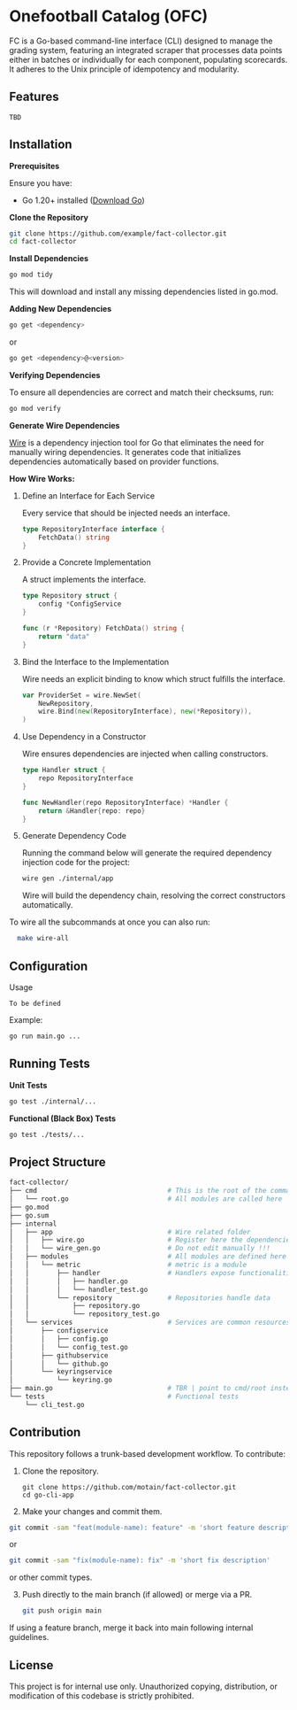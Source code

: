 # Onefootball Catalog (OFC)

FC is a Go-based command-line interface (CLI) designed to manage the grading system, featuring an integrated scraper that processes data points either in batches or individually for each component, populating scorecards. It adheres to the Unix principle of idempotency and modularity.

## Features

`TBD`


## Installation

**Prerequisites**

Ensure you have:

 - Go 1.20+ installed ([Download Go](https://go.dev/dl/))

**Clone the Repository**

```bash
git clone https://github.com/example/fact-collector.git
cd fact-collector
```

**Install Dependencies**

```bash
go mod tidy
```
This will download and install any missing dependencies listed in go.mod.

**Adding New Dependencies**

```bash
go get <dependency>
```
or
```bash
go get <dependency>@<version>
```

**Verifying Dependencies**

To ensure all dependencies are correct and match their checksums, run:

```bash
go mod verify
```

**Generate Wire Dependencies**

[Wire](https://github.com/google/wire) is a dependency injection tool for Go that eliminates the need for manually wiring dependencies. It generates code that initializes dependencies automatically based on provider functions.

**How Wire Works:**

1. Define an Interface for Each Service

    Every service that should be injected needs an interface.

    ```go
    type RepositoryInterface interface {
        FetchData() string
    }
    ```

2. Provide a Concrete Implementation

    A struct implements the interface.

    ```go
    type Repository struct {
        config *ConfigService
    }

    func (r *Repository) FetchData() string {
        return "data"
    }
    ```

3. Bind the Interface to the Implementation

    Wire needs an explicit binding to know which struct fulfills the interface.

    ```go
    var ProviderSet = wire.NewSet(
        NewRepository,
        wire.Bind(new(RepositoryInterface), new(*Repository)),
    )
    ```

4. Use Dependency in a Constructor

    Wire ensures dependencies are injected when calling constructors.

    ```go
    type Handler struct {
        repo RepositoryInterface
    }

    func NewHandler(repo RepositoryInterface) *Handler {
        return &Handler{repo: repo}
    }
    ```

5. Generate Dependency Code

    Running the command below will generate the required dependency injection code for the project:

    ```bash
    wire gen ./internal/app
    ```

    Wire will build the dependency chain, resolving the correct constructors automatically.

To wire all the subcommands at once you can also run:

```bash
  make wire-all
```


## Configuration

Usage

`To be defined`

Example:

```bash
go run main.go ...
```

## Running Tests

**Unit Tests**

```bash
go test ./internal/...
```

**Functional (Black Box) Tests**

```bash
go test ./tests/...
```

## Project Structure

```bash
fact-collector/
├── cmd                                 # This is the root of the command
│   └── root.go                         # All modules are called here
├── go.mod
├── go.sum
├── internal
│   ├── app                             # Wire related folder
│   │   ├── wire.go                     # Register here the dependencies
│   │   └── wire_gen.go                 # Do not edit manually !!!
│   ├── modules                         # All modules are defined here
│   │   └── metric                      # metric is a module
│   │       ├── handler                 # Handlers expose functionalities
│   │       │   ├── handler.go
│   │       │   └── handler_test.go
│   │       └── repository              # Repositories handle data
│   │           ├── repository.go
│   │           └── repository_test.go
│   └── services                        # Services are common resources
│       ├── configservice
│       │   ├── config.go
│       │   └── config_test.go
│       ├── githubservice
│       │   └── github.go
│       └── keyringservice
│           └── keyring.go
├── main.go                             # TBR | point to cmd/root instead
└── tests                               # Functional tests
    └── cli_test.go
```

## Contribution

This repository follows a trunk-based development workflow. To contribute:

1. Clone the repository.

    ```
    git clone https://github.com/motain/fact-collector.git
    cd go-cli-app
    ```

2. Make your changes and commit them.

  ```bash
  git commit -sam "feat(module-name): feature" -m 'short feature description'
  ```

  or

  ```bash
  git commit -sam "fix(module-name): fix" -m 'short fix description'
  ```

  or other commit types.

3. Push directly to the main branch (if allowed) or merge via a PR.

    ```bash
    git push origin main
    ```

If using a feature branch, merge it back into main following internal guidelines.

## License

This project is for internal use only. Unauthorized copying, distribution, or modification of this codebase is strictly prohibited.
